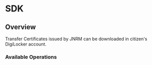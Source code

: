 # SDK

## Overview

Transfer Certificates issued by JNRM can be downloaded in citizen's DigiLocker account.

### Available Operations

